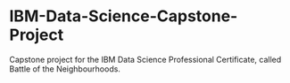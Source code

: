 # IBM-Data-Science-Capstone-Project
Capstone project for the IBM Data Science Professional Certificate, called Battle of the Neighbourhoods.
